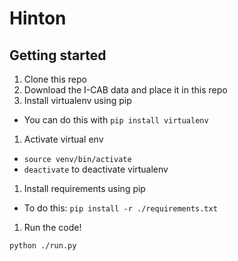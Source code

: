 # Hinton

## Getting started 
1. Clone this repo
1. Download the I-CAB data and place it in this repo
1. Install virtualenv using pip
  * You can do this with `pip install virtualenv`
1. Activate virtual env
  * `source venv/bin/activate`
  * `deactivate` to deactivate virtualenv
1. Install requirements using pip
  * To do this: `pip install -r ./requirements.txt`
1. Run the code!
```
python ./run.py
```
